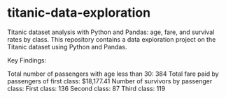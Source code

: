 # titanic-data-exploration
Titanic dataset analysis with Python and Pandas: age, fare, and survival rates by class.
This repository contains a data exploration project on the Titanic dataset using Python and Pandas.

Key Findings:

Total number of passengers with age less than 30: 384
Total fare paid by passengers of first class: $18,177.41
Number of survivors by passenger class:
First class: 136
Second class: 87
Third class: 119
